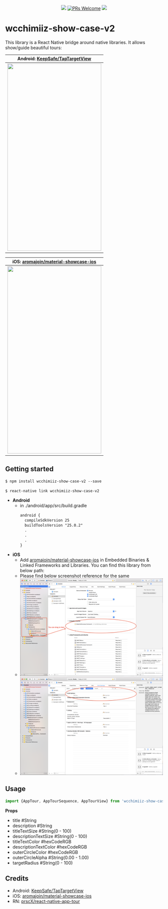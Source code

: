 <p align="center">
  <a href="https://www.npmjs.com/package/wcchimiiz-show-case-v2"><img src="http://img.shields.io/npm/v/react-native-taptargetview.svg?style=flat" /></a>
  <a href="https://github.com/WCChimiiz/react-native-WcShowCaseV2/pulls"><img alt="PRs Welcome" src="https://img.shields.io/badge/PRs-welcome-brightgreen.svg" /></a>
  <a href="https://github.com/WCChimiiz/react-native-WcShowCaseV2#License"><img src="https://img.shields.io/npm/l/react-native-taptargetview.svg?style=flat" /></a>
</p>

# wcchimiiz-show-case-v2

This library is a React Native bridge around native libraries. It allows show/guide beautiful tours:

| **Android: [KeepSafe/TapTargetView](https://github.com/KeepSafe/TapTargetView)**             |
| ----------------- |
| <img src="https://github.com/KeepSafe/TapTargetView/raw/master/.github/video.gif" width="300" height="600" />                  |


| **iOS: [aromajoin/material-showcase-ios](https://github.com/aromajoin/material-showcase-ios)**             |
| ----------------- |
| <img src="https://github.com/aromajoin/material-showcase-ios/raw/master/art/material-showcase.gif" width="300" height="600" />

## Getting started

`$ npm install wcchimiiz-show-case-v2 --save`

`$ react-native link wcchimiiz-show-case-v2`

- **Android**
  - in ./android/app/src/build.gradle
    ```
    android {
      compileSdkVersion 25
      buildToolsVersion "25.0.2"
      .
      .
      .
    }
    ```
- **iOS**
    - Add [aromajoin/material-showcase-ios](https://github.com/aromajoin/material-showcase-ios) in Embedded Binaries & Linked Frameworks and Libraries. You can find this library from below path:
    - Please find below screenshot reference for the same 
    - <img src="./Example/assets/linking1.png" />
    - <img src="./Example/assets/linking2.png" />


## Usage
```javascript
import {AppTour, AppTourSequence, AppTourView} from 'wcchimiiz-show-case-v2';
```

**Props**
  - title #String
  - description #String
  - titleTextSize #String(0 - 100)
  - descriptionTextSize #String(0 - 100)
  - titleTextColor #hexCodeRGB
  - descriptionTextColor #hexCodeRGB
  - outerCircleColor #hexCodeRGB
  - outerCircleAlpha #String(0.00 - 1.00)
  - targetRadius #String(0 - 100)

## Credits
- Android: [KeepSafe/TapTargetView](https://github.com/KeepSafe/TapTargetView)
- iOS: [aromajoin/material-showcase-ios](https://github.com/aromajoin/material-showcase-ios)
- RN: [prscX/react-native-app-tour](https://github.com/prscX/react-native-app-tour)
